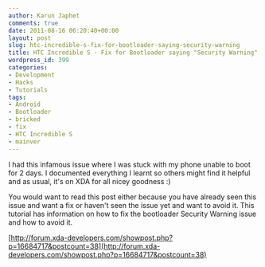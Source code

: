 ```yaml
---
author: Karun Japhet
comments: true
date: 2011-08-16 06:20:40+00:00
layout: post
slug: htc-incredible-s-fix-for-bootloader-saying-security-warning
title: HTC Incredible S - Fix for Bootloader saying "Security Warning"
wordpress_id: 399
categories:
- Development
- Hacks
- Tutorials
tags:
- Android
- Bootloader
- bricked
- fix
- HTC Incredible S
- mainver
---
```


I had this infamous issue where I was stuck with my phone unable to boot for 2 days. I documented everything I learnt so others might find it helpful and as usual, it's on XDA for all nicey goodness :)

You would want to read this post either because you have already seen this issue and want a fix or haven't seen the issue yet and want to avoid it. This tutorial has information on how to fix the bootloader Security Warning issue and how to avoid it.

[http://forum.xda-developers.com/showpost.php?p=16684717&postcount=38](http://forum.xda-developers.com/showpost.php?p=16684717&postcount=38)
